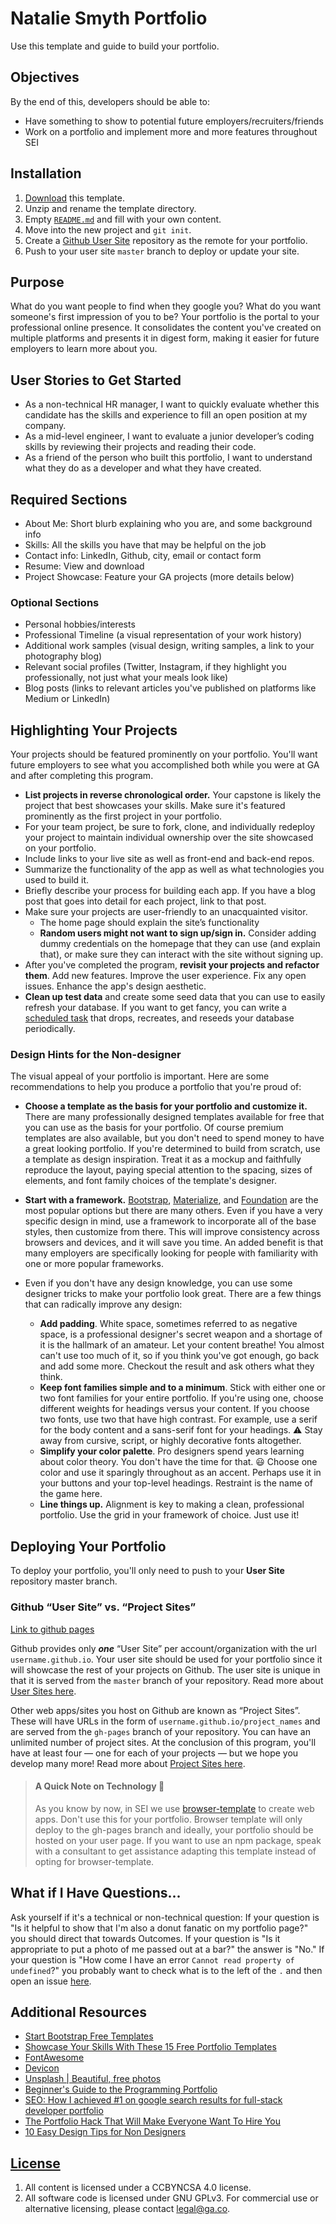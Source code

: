# Natalie Smyth Portfolio

Use this template and guide to build your portfolio.

## Objectives

By the end of this, developers should be able to:

- Have something to show to potential future employers/recruiters/friends
- Work on a portfolio and implement more and more features throughout SEI

## Installation

1. [Download](../../archive/master.zip) this template.
1. Unzip and rename the template directory.
1. Empty [`README.md`](README.md) and fill with your own content.
1. Move into the new project and `git init`.
1. Create a [Github User Site](https://pages.github.com/) repository as the remote for your portfolio.
1. Push to your user site `master` branch to deploy or update your site.

## Purpose

What do you want people to find when they google you?
What do you want someone's first impression of you to be?
Your portfolio is the portal to your professional online presence.
It consolidates the content you've created on multiple platforms and presents
it in digest form, making it easier for future employers to learn more about you.

## User Stories to Get Started

- As a non-technical HR manager, I want to quickly evaluate whether this candidate has the skills and experience to fill an open position at my company.
- As a mid-level engineer, I want to evaluate a junior developer’s coding skills by reviewing their projects and reading their code.
- As a friend of the person who built this portfolio, I want to understand what they do as a developer and what they have created.

## Required Sections

- About Me: Short blurb explaining who you are, and some background info
- Skills: All the skills you have that may be helpful on the job
- Contact info: LinkedIn, Github, city, email or contact form
- Resume: View and download
- Project Showcase: Feature your GA projects (more details below)

### Optional Sections

- Personal hobbies/interests
- Professional Timeline (a visual representation of your work history)
- Additional work samples (visual design, writing samples, a link to your photography blog)
- Relevant social profiles (Twitter, Instagram, if they highlight you professionally, not just what your meals look like)
- Blog posts (links to relevant articles you've published on platforms like Medium or LinkedIn)

## Highlighting Your Projects

Your projects should be featured prominently on your portfolio.  You'll want future employers to see what you accomplished both while you were at GA and after completing this program.

- **List projects in reverse chronological order.**  Your capstone is likely the project that best showcases your skills.  Make sure it's featured prominently as the first project in your portfolio.
- For your team project, be sure to fork, clone, and individually redeploy your project to maintain individual ownership over the site showcased on your portfolio.
- Include links to your live site as well as front-end and back-end repos.
- Summarize the functionality of the app as well as what technologies you used to build it.
- Briefly describe your process for building each app. If you have a blog post that goes into detail for each project, link to that post.
- Make sure your projects are user-friendly to an unacquainted visitor.
  - The home page should explain the site’s functionality
  - **Random users might not want to sign up/sign in.** Consider adding dummy credentials on the homepage that they can use (and explain that), or make sure they can interact with the site without signing up.
- After you've completed the program, **revisit your projects and refactor them**.  Add new features.  Improve the user experience.  Fix any open issues.  Enhance the app's design aesthetic.
- **Clean up test data** and create some seed data that you can use to easily refresh your database.  If you want to get fancy, you can write a [scheduled task](https://devcenter.heroku.com/articles/scheduler) that drops, recreates, and reseeds your database periodically.

### Design Hints for the Non-designer

The visual appeal of your portfolio is important.  Here are some recommendations to help you produce a portfolio that you're proud of:

- **Choose a template as the basis for your portfolio and customize it.**  There are many professionally designed templates available for free that you can use as the basis for your portfolio.  Of course premium templates are also available, but you don't need to spend money to have a great looking portfolio. If you're determined to build from scratch, use a template as design inspiration.  Treat it as a mockup and faithfully reproduce the layout, paying special attention to the spacing, sizes of elements, and font family choices of the template's designer.

- **Start with a framework.** [Bootstrap](http://getbootstrap.com/css/), [Materialize](http://materializecss.com/), and [Foundation](http://foundation.zurb.com) are the most popular options but there are many others.  Even if you have a very specific design in mind, use a framework to incorporate all of the base styles, then customize from there.  This will improve consistency across browsers and devices, and it will save you time. An added benefit is that many employers are specifically looking for people with familiarity with one or more popular frameworks.

- Even if you don't have any design knowledge, you can use some designer tricks to make your portfolio look great.  There are a few things that can radically improve any design:

  - **Add padding**.  White space, sometimes referred to as negative space, is a professional designer's secret weapon and a shortage of it is the hallmark of an amateur.  Let your content breathe!  You almost can't use too much of it, so if you think you've got enough, go back and add some more.  Checkout the result and ask others what they think.
  - **Keep font families simple and to a minimum**. Stick with either one or two font families for your entire portfolio. If you're using one, choose different weights for headings versus your content. If you choose two fonts, use two that have high contrast.  For example, use a serif for the body content and a sans-serif font for your headings.  :warning: Stay away from cursive, script, or highly decorative fonts altogether.
  - **Simplify your color palette**.  Pro designers spend years learning about color theory.  You don't have the time for that. :smiley: Choose one color and use it sparingly throughout as an accent.  Perhaps use it in your buttons and your top-level headings.  Restraint is the name of the game here.
  - **Line things up.**  Alignment is key to making a clean, professional portfolio.  Use the grid in your framework of choice.  Just use it!

## Deploying Your Portfolio

To deploy your portfolio, you'll only need to push to your **User Site** repository master branch.

### Github “User Site” vs. “Project Sites”

[Link to github pages](https://pages.github.com/)

Github provides only ***one*** “User Site” per account/organization with the url `username.github.io`. Your user site should be used for your portfolio since it will showcase the rest of your projects on Github. The user site is unique in that it is served from the `master` branch of your repository. Read more about [User Sites here](https://help.github.com/articles/user-organization-and-project-pages/#project-pages).

Other web apps/sites you host on Github are known as “Project Sites”. These will have URLs in the form of `username.github.io/project_names` and are served from the `gh-pages` branch of your repository. You can have an unlimited number of project sites.  At the conclusion of this program, you'll have at least four —  one for each of your projects — but we hope you develop many more!  Read more about [Project Sites here](https://help.github.com/articles/user-organization-and-project-pages/#user--organization-pages).

> #### A Quick Note on Technology :triangular_flag_on_post:
> As you know by now, in SEI we use [browser-template](https://git.generalassemb.ly/ga-wdi-boston/browser-template) to create
web apps.  Don't use this for your portfolio.  Browser template will only deploy to the gh-pages branch and ideally, your portfolio should be hosted on your user page.  If you want to use an npm package, speak with a consultant to get assistance adapting this template instead of opting for browser-template.

## What if I Have Questions...

Ask yourself if it's a technical or non-technical question: If your question is "Is it helpful to show that I'm
also a donut fanatic on my portfolio page?" you should direct that towards
Outcomes. If your question is "Is it appropriate to put a photo of me passed out
 at a bar?" the answer is "No." If your question is "How come I have an error `Cannot read property of
 undefined`?" you probably want to check what is to the left of the `.` and then
 open an issue [here](https://git.generalassemb.ly/ga-wdi-boston/portfolio-template/issues).

## Additional Resources

- [Start Bootstrap Free Templates](https://startbootstrap.com/themes/portfolio-resume/)
- [Showcase Your Skills With These 15 Free Portfolio Templates](https://skillcrush.com/2016/09/06/free-portfolio-templates/)
- [FontAwesome](https://fontawesome.com/)
- [Devicon](https://konpa.github.io/devicon/)
- [Unsplash | Beautiful, free photos](https://unsplash.com/)
- [Beginner's Guide to the Programming Portfolio](https://leerob.io/blog/beginners-guide-to-the-programming-portfolio)
- [SEO: How I achieved #1 on google search results for full-stack developer portfolio](https://caferati.me/labs/seo-part-one-google-search-for-full-stack-developer-portfolio)
- [The Portfolio Hack That Will Make Everyone Want To Hire You](https://www.freecodecamp.org/news/the-portfolio-hack-that-will-make-everyone-want-to-hire-you-58079cfed0b/)
- [10 Easy Design Tips for Non Designers](https://medium.com/makeamark/10-easy-design-tips-for-non-designers-b83405e49179)

## [License](LICENSE)

1. All content is licensed under a CC­BY­NC­SA 4.0 license.
1. All software code is licensed under GNU GPLv3. For commercial use or
    alternative licensing, please contact legal@ga.co.
